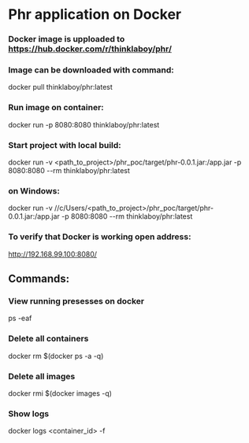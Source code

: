 # Phr application on Docker

### Docker image is upploaded to https://hub.docker.com/r/thinklaboy/phr/
### Image can be downloaded with command:  
docker pull thinklaboy/phr:latest

### Run image on container:  
docker run -p 8080:8080 thinklaboy/phr:latest

### Start project with local build:  
docker run -v <path_to_project>/phr_poc/target/phr-0.0.1.jar:/app.jar -p 8080:8080 --rm thinklaboy/phr:latest 

### on Windows:  
docker run -v //c/Users/<path_to_project>/phr_poc/target/phr-0.0.1.jar:/app.jar -p 8080:8080 --rm thinklaboy/phr:latest 

### To verify that Docker is working open address:
http://192.168.99.100:8080/

## Commands:

### View running presesses on docker
ps -eaf
### Delete all containers
docker rm $(docker ps -a -q)
### Delete all images
docker rmi $(docker images -q)
### Show logs
docker logs <container_id> -f
